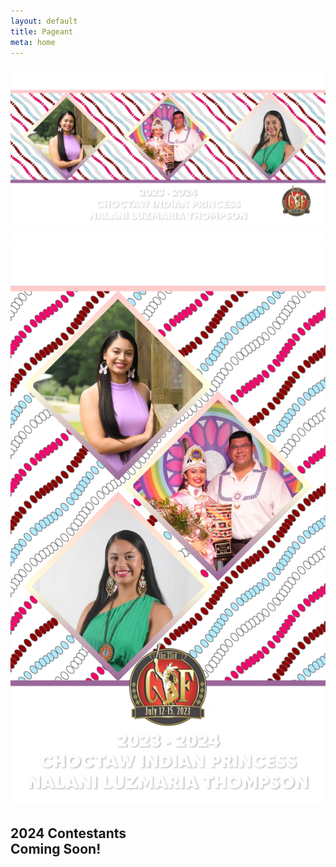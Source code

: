 ```yaml
---
layout: default
title: Pageant
meta: home
---
```


<section class="diamond-bg5">
  <div class="container">
    <img src="../assets/img/princess-banner.webp" class="img-fluid d-none d-md-block img-shadow">
    <img src="../assets/img/princess-banner02.webp" class="img-fluid d-block d-md-none img-shadow">
    <h2 class="display-2 shadow-text pt-5">2024 Contestants<br>Coming Soon!</h2>
    <!--<div class="row row-cols-1 row-cols-lg-2 row-cols-xxl-3 g-4 mt-1">
      {% for card in site.data.contestants.cards %}
      <div class="col">
        <div class="card mb-3 card-rose-border mx-auto" style="max-width: 540px;">
          <div class="row g-0" style="background: linear-gradient(#969,#ffd,#fcc);">
            <div class="col-5" style="background: transparent;">
              <img src="/assets/img/contestants/{{ card.img }}.webp" class="img-fluid" alt="{{ card.name }}">
            </div>
            <div class="col-7 d-flex align-items-center">
              <div class="card-body">
                <p class="card-text h5 shadow-text">Contestant #{{ card.number }}</p>
                <p class="card-text h4 shadow-text">{{ card.name }}</p>
                <p class="card-text"><small class="text-muted">Sponsored by<br>{{ card.sponsor }}</small></p>
              </div>
            </div>
          </div>
        </div>
      </div>
      {% endfor %}
    </div>-->
  </div>
</section>
